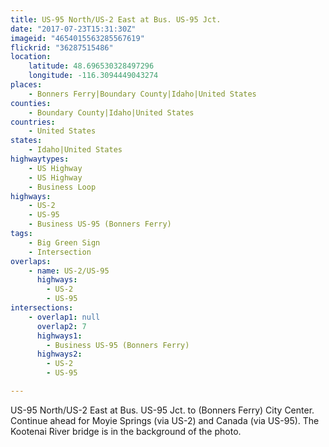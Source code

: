 ```yaml
---
title: US-95 North/US-2 East at Bus. US-95 Jct.
date: "2017-07-23T15:31:30Z"
imageid: "4654015563285567619"
flickrid: "36287515486"
location:
    latitude: 48.696530328497296
    longitude: -116.3094449043274
places:
    - Bonners Ferry|Boundary County|Idaho|United States
counties:
    - Boundary County|Idaho|United States
countries:
    - United States
states:
    - Idaho|United States
highwaytypes:
    - US Highway
    - US Highway
    - Business Loop
highways:
    - US-2
    - US-95
    - Business US-95 (Bonners Ferry)
tags:
    - Big Green Sign
    - Intersection
overlaps:
    - name: US-2/US-95
      highways:
        - US-2
        - US-95
intersections:
    - overlap1: null
      overlap2: 7
      highways1:
        - Business US-95 (Bonners Ferry)
      highways2:
        - US-2
        - US-95

---
```

US-95 North/US-2 East at Bus. US-95 Jct. to (Bonners Ferry) City Center.  Continue ahead for Moyie Springs (via US-2) and Canada (via US-95).  The Kootenai River bridge is in the background of the photo.